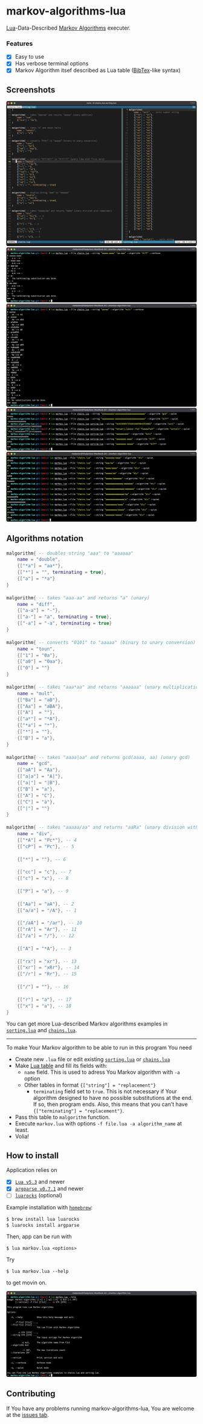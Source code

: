 # markov-algorithms-lua
[Lua][lua]-Data-Described [Markov Algorithms][malorithms] executer.

### Features
- [x] Easy to use
- [x] Has verbose terminal options 
- [x] Markov Algorithm itsef described as Lua table ([BibTex][bibtex]-like syntax)

## Screenshots
![Algorithms](images/algorithms.png)
![Running](images/run1.png)
![Running](images/run2.png)
![Running](images/run3.png)
![Running](images/run4.png)

## Algorithms notation

```lua
malgorithm{ -- doubles string "aaa" to "aaaaaa"
	name = "double",
	{["*a"] = "aa*"},
	{["*"] = "", terminating = true},
	{["a"] = "*a"}
}

malgorithm{ -- takes "aaa-aa" and returns "a" (unary)
	name = "diff",
	{["a-a"] = "-"},
	{["a-"] = "a", terminating = true},
	{["-a"] = "-a", terminating = true}
}

malgorithm{ -- converts "0101" to "aaaaa" (binary to unary conversion)
	name = "toun",
	{["1"] = "0a"},
	{["a0"] = "0aa"},
	{["0"] = ""}
}

malgorithm{ -- takes "aaa*aa" and returns "aaaaaa" (unary multiplication)
	name = "mult",
	{["Ba"] = "aB"},
	{["Aa"] = "aBA"},
	{["A"]  = ""},
	{["a*"] = "*A"},
	{["*a"] = "*"},
	{["*"] = ""},
	{["B"] = "a"},
}

malgorithm{ -- takes "aaaa|aa" and returns gcd(aaaa, aa) (unary gcd)
	name = "gcd",
	{["aA"] = "Aa"},
	{["a|a"] = "A|"},
	{["a|"] = "|B"},
	{["B"] = "a"},
	{["A"] = "C"},
	{["C"] = "a"},
	{["|"] = ""}
}

malgorithm{ -- takes "aaaaa/aa" and returns "aaRa" (unary division with remainder)
	name = "div",
	{["*A"] = "Pc*"}, -- 4
	{["cP"] = "Pc"}, -- 5

	{["*"] = ""}, -- 6

	{["cc"] = "c"}, -- 7
	{["c"] = "x"}, -- 8

	{["P"] = "a"}, -- 9

	{["Aa"] = "aA"}, -- 2
	{["a/a"] = "/A"}, -- 1

	{["/aA"] = "/ar"}, -- 10 
	{["rA"] = "Ar"}, -- 11
	{["/a"] = "/"}, -- 12

	{["A"] = "*A"}, -- 3

	{["rx"] = "xr"}, -- 13
	{["xr"] = "xRr"}, -- 14
	{["/r"] = "Rr"}, -- 15

	{["/"] = ""}, -- 16

	{["r"] = "a"}, -- 17
	{["x"] = "a"}, -- 18
}

```
You can get more Lua-described Markov algorithms examples in [`sorting.lua`][sorting] and [`chains.lua`][chains].

---
To make Your Markov algorithm to be able to run in this program You need
* Create new `.lua` file or edit existing [`sorting.lua`][sorting] or [`chains.lua`][chains]
* Make [Lua table][luatable] and fill its fields with:
    - `name` field. This is used to adress You Markov algorithm with `-a` option
    - Other tables in format `{["string"] = "replacement"}`
        - `terminating` field set to `true`. This is not necessary if Your algorithm designed to have no possible substitutions at the end. If so, then program ends. Also, this means that you can't have `{["terminating"] = "replacement"}`.
* Pass this table to `malgorithm` function. 
* Execute `markov.lua` with options `-f file.lua -a algorithm_name` at least.
* Volia!

## How to install
Application relies on
- [x] [`Lua v5.3`][lua] and newer
- [x] [`argparse v0.7.1`][argparse] and newer
- [ ] [`luarocks`][luarocks] (optional)

Example installation with [`homebrew`][brew]:
```shell-session
$ brew install lua luarocks
$ luarocks install argparse
```

Then, app can be run with

```
$ lua markov.lua <options>
```

 Try 

 ```
 $ lua markov.lua --help
 ```

 to get movin on.

![Help](images/help.png)

## Contributing
If You have any problems running markov-algorithms-lua, You are welcome at the [issues tab][issue].



[issue]: https://github.com/Dolfost/markov-algorithm-lua/issues
[malorithms]: https://en.wikipedia.org/wiki/Markov_algorithm

[sorting]:https://github.com/Dolfost/markov-algorithm-lua/blob/main/sorting.lua
[chains]: https://github.com/Dolfost/markov-algorithm-lua/blob/main/chains.lua

[lua]: https://www.lua.org
[argparse]: https://luarocks.org/modules/argparse/argparse
[luarocks]: https://luarocks.org

[bibtex]: https://en.wikipedia.org/wiki/BibTeX
[brew]: https://brew.sh
[luatable]: https://www.lua.org/pil/2.5.html
